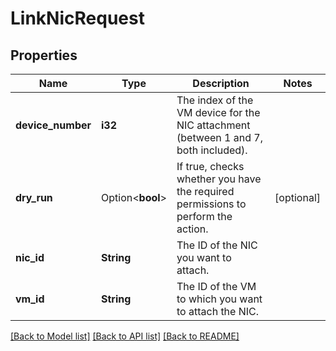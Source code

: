 # LinkNicRequest

## Properties

Name | Type | Description | Notes
------------ | ------------- | ------------- | -------------
**device_number** | **i32** | The index of the VM device for the NIC attachment (between 1 and 7, both included). | 
**dry_run** | Option<**bool**> | If true, checks whether you have the required permissions to perform the action. | [optional]
**nic_id** | **String** | The ID of the NIC you want to attach. | 
**vm_id** | **String** | The ID of the VM to which you want to attach the NIC. | 

[[Back to Model list]](../README.md#documentation-for-models) [[Back to API list]](../README.md#documentation-for-api-endpoints) [[Back to README]](../README.md)


